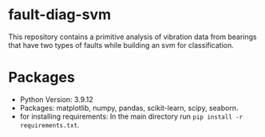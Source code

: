# fault-diag-svm
This repository contains a primitive analysis of vibration data from bearings that have two types of faults while building an svm for classification.
# Packages
- Python Version: 3.9.12
- Packages: matplotlib, numpy, pandas, scikit-learn, scipy, seaborn.
- for installing requirements: In the main directory run ```pip install -r requirements.txt```.